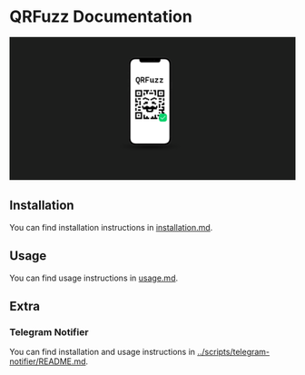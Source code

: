 # QRFuzz Documentation

![QRFuzz banner](images/qrfuzz-banner.png)

## Installation

You can find installation instructions in [installation.md](installation.md).

## Usage

You can find usage instructions in [usage.md](installation.md).

## Extra

### Telegram Notifier

You can find installation and usage instructions in [../scripts/telegram-notifier/README.md](telegram-notifier/README.md).